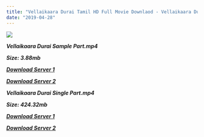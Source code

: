 ```yaml
---
title: "Vellaikaara Durai Tamil HD Full Movie Downlaod - Vellaikaara Durai Tamil HD Movie Download"
date: "2019-04-28"
---
```


![](https://images.moviebuff.com/bdc85beb-e45e-41cc-bcbd-79750d213bd5?w=1000)

**_Vellaikaara Durai Sample Part.mp4_**

**_Size: 3.88mb_**

**_[Download Server 1](http://dl2.tamilsrcg.xyz/load/2014/Vellaikaara{18b9e36be58349bcedc591cb24b1d58373c4fcb8ec6c90ee99c2d93b5f4aedc9}20Durai/Vellaikaara{18b9e36be58349bcedc591cb24b1d58373c4fcb8ec6c90ee99c2d93b5f4aedc9}20Durai{18b9e36be58349bcedc591cb24b1d58373c4fcb8ec6c90ee99c2d93b5f4aedc9}20(2014){18b9e36be58349bcedc591cb24b1d58373c4fcb8ec6c90ee99c2d93b5f4aedc9}20HDRip{18b9e36be58349bcedc591cb24b1d58373c4fcb8ec6c90ee99c2d93b5f4aedc9}20Sample.mp4)_**

**_[Download Server 2](http://dl2.tamilsrcg.xyz/load/2014/Vellaikaara{18b9e36be58349bcedc591cb24b1d58373c4fcb8ec6c90ee99c2d93b5f4aedc9}20Durai/Vellaikaara{18b9e36be58349bcedc591cb24b1d58373c4fcb8ec6c90ee99c2d93b5f4aedc9}20Durai{18b9e36be58349bcedc591cb24b1d58373c4fcb8ec6c90ee99c2d93b5f4aedc9}20(2014){18b9e36be58349bcedc591cb24b1d58373c4fcb8ec6c90ee99c2d93b5f4aedc9}20HDRip{18b9e36be58349bcedc591cb24b1d58373c4fcb8ec6c90ee99c2d93b5f4aedc9}20Sample.mp4)_**

**_Vellaikaara Durai Single Part.mp4_**

**_Size: 424.32mb_**

**_[Download Server 1](http://dl2.tamilsrcg.xyz/load/2014/Vellaikaara{18b9e36be58349bcedc591cb24b1d58373c4fcb8ec6c90ee99c2d93b5f4aedc9}20Durai/Vellaikaara{18b9e36be58349bcedc591cb24b1d58373c4fcb8ec6c90ee99c2d93b5f4aedc9}20Durai{18b9e36be58349bcedc591cb24b1d58373c4fcb8ec6c90ee99c2d93b5f4aedc9}20(2014){18b9e36be58349bcedc591cb24b1d58373c4fcb8ec6c90ee99c2d93b5f4aedc9}20HDRip{18b9e36be58349bcedc591cb24b1d58373c4fcb8ec6c90ee99c2d93b5f4aedc9}20HD.mp4)_**

**_[Download Server 2](http://dl2.tamilsrcg.xyz/load/2014/Vellaikaara{18b9e36be58349bcedc591cb24b1d58373c4fcb8ec6c90ee99c2d93b5f4aedc9}20Durai/Vellaikaara{18b9e36be58349bcedc591cb24b1d58373c4fcb8ec6c90ee99c2d93b5f4aedc9}20Durai{18b9e36be58349bcedc591cb24b1d58373c4fcb8ec6c90ee99c2d93b5f4aedc9}20(2014){18b9e36be58349bcedc591cb24b1d58373c4fcb8ec6c90ee99c2d93b5f4aedc9}20HDRip{18b9e36be58349bcedc591cb24b1d58373c4fcb8ec6c90ee99c2d93b5f4aedc9}20HD.mp4)_**
